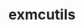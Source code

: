 ---
title: "exmcutils"
layout: cache
categories: [package, develop-2024-02-18]
meta: {"versions": ["0.6.0"], "compilers": ["cce@=15.0.1", "gcc@=10.3.0", "gcc@=11.4.0", "gcc@=9.4.0", "oneapi@=2024.0.0"], "oss": ["rhel8", "sle_hpc15", "ubuntu20.04", "ubuntu22.04"], "platforms": ["linux"], "targets": ["neoverse_v1", "neoverse_v2", "ppc64le", "x86_64_v3", "x86_64_v4", "zen4"], "stacks": ["e4s", "e4s-cray-rhel", "e4s-cray-sles", "e4s-neoverse-v2", "e4s-neoverse_v1", "e4s-oneapi", "e4s-power", "root"], "num_specs": 7, "num_specs_by_stack": {"e4s-cray-rhel": 1, "root": 7, "e4s-cray-sles": 1, "e4s-neoverse_v1": 1, "e4s-power": 1, "e4s": 1, "e4s-neoverse-v2": 1, "e4s-oneapi": 1}}
spec_details: [{"hash": "qxb74qibirjhd4rrsfecppfpsss4ufkb", "compiler": "cce@=15.0.1", "versions": ["0.6.0"], "os": "rhel8", "platform": "linux", "target": "zen4", "variants": ["build_system=autotools"], "stacks": ["e4s-cray-rhel", "root"], "size": "-", "tarball": "https://binaries.spack.io/releases/develop-2024-02-18/build_cache/linux-rhel8-zen4/cce-15.0.1/exmcutils-0.6.0/linux-rhel8-zen4-cce-15.0.1-exmcutils-0.6.0-qxb74qibirjhd4rrsfecppfpsss4ufkb.spack"}, {"hash": "7vzwajitb623jxzfkbrq6ei7upjmldvi", "compiler": "gcc@=10.3.0", "versions": ["0.6.0"], "os": "sle_hpc15", "platform": "linux", "target": "x86_64_v4", "variants": ["build_system=autotools"], "stacks": ["e4s-cray-sles", "root"], "size": "-", "tarball": "https://binaries.spack.io/releases/develop-2024-02-18/build_cache/linux-sle_hpc15-x86_64_v4/gcc-10.3.0/exmcutils-0.6.0/linux-sle_hpc15-x86_64_v4-gcc-10.3.0-exmcutils-0.6.0-7vzwajitb623jxzfkbrq6ei7upjmldvi.spack"}, {"hash": "77tuhcy6w4xqwqe2mxz5fw5b4tcxlcpa", "compiler": "gcc@=11.4.0", "versions": ["0.6.0"], "os": "ubuntu20.04", "platform": "linux", "target": "neoverse_v1", "variants": ["build_system=autotools"], "stacks": ["root", "e4s-neoverse_v1"], "size": "-", "tarball": "https://binaries.spack.io/releases/develop-2024-02-18/build_cache/linux-ubuntu20.04-neoverse_v1/gcc-11.4.0/exmcutils-0.6.0/linux-ubuntu20.04-neoverse_v1-gcc-11.4.0-exmcutils-0.6.0-77tuhcy6w4xqwqe2mxz5fw5b4tcxlcpa.spack"}, {"hash": "fgbfhkbtg7rdszogjhn46tthhzpia43o", "compiler": "gcc@=9.4.0", "versions": ["0.6.0"], "os": "ubuntu20.04", "platform": "linux", "target": "ppc64le", "variants": ["build_system=autotools"], "stacks": ["e4s-power", "root"], "size": "-", "tarball": "https://binaries.spack.io/releases/develop-2024-02-18/build_cache/linux-ubuntu20.04-ppc64le/gcc-9.4.0/exmcutils-0.6.0/linux-ubuntu20.04-ppc64le-gcc-9.4.0-exmcutils-0.6.0-fgbfhkbtg7rdszogjhn46tthhzpia43o.spack"}, {"hash": "tyvlojptkb6kif4o3463hpscz7sh2y6o", "compiler": "gcc@=11.4.0", "versions": ["0.6.0"], "os": "ubuntu20.04", "platform": "linux", "target": "x86_64_v3", "variants": ["build_system=autotools"], "stacks": ["root", "e4s"], "size": "-", "tarball": "https://binaries.spack.io/releases/develop-2024-02-18/build_cache/linux-ubuntu20.04-x86_64_v3/gcc-11.4.0/exmcutils-0.6.0/linux-ubuntu20.04-x86_64_v3-gcc-11.4.0-exmcutils-0.6.0-tyvlojptkb6kif4o3463hpscz7sh2y6o.spack"}, {"hash": "5z35ecezqvdah5bogci5pso5utkcv646", "compiler": "gcc@=11.4.0", "versions": ["0.6.0"], "os": "ubuntu22.04", "platform": "linux", "target": "neoverse_v2", "variants": ["build_system=autotools"], "stacks": ["root", "e4s-neoverse-v2"], "size": "-", "tarball": "https://binaries.spack.io/releases/develop-2024-02-18/build_cache/linux-ubuntu22.04-neoverse_v2/gcc-11.4.0/exmcutils-0.6.0/linux-ubuntu22.04-neoverse_v2-gcc-11.4.0-exmcutils-0.6.0-5z35ecezqvdah5bogci5pso5utkcv646.spack"}, {"hash": "taxwtaglc37gvd35hqwxsdur6mdrzrkz", "compiler": "oneapi@=2024.0.0", "versions": ["0.6.0"], "os": "ubuntu22.04", "platform": "linux", "target": "x86_64_v3", "variants": ["build_system=autotools"], "stacks": ["root", "e4s-oneapi"], "size": "-", "tarball": "https://binaries.spack.io/releases/develop-2024-02-18/build_cache/linux-ubuntu22.04-x86_64_v3/oneapi-2024.0.0/exmcutils-0.6.0/linux-ubuntu22.04-x86_64_v3-oneapi-2024.0.0-exmcutils-0.6.0-taxwtaglc37gvd35hqwxsdur6mdrzrkz.spack"}]
---